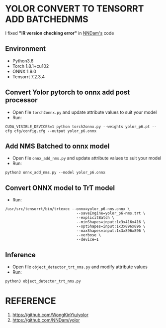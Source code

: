 # YOLOR CONVERT TO TENSORRT ADD BATCHEDNMS

I fixed **"IR version checking error"** in [NNDam's](https://github.com/NNDam/yolor) code

## Environment
- Python3.6
- Torch 1.8.1+cu102
- ONNX 1.9.0
- Tensorrt 7.2.3.4

## Convert Yolor pytorch to onnx add post processor
- Open file ```torch2onnx.py``` and update attribute values to suit your model
- Run:
```Shell
CUDA_VISIBLE_DEVICES=1 python torch2onnx.py --weights yolor_p6.pt --cfg cfg/config.cfg --output yolor_p6.onnx
```

## Add NMS Batched to onnx model
- Open file ```onnx_add_nms.py``` and update attribute values to suit your model
- Run:
```Shell
python3 onnx_add_nms.py --model yolor_p6.onnx
```

## Convert ONNX model to TrT model
- Run:
```Shell
/usr/src/tensorrt/bin/trtexec --onnx=yolor_p6-nms.onnx \
                                --saveEngine=yolor_p6-nms.trt \
                                --explicitBatch \
                                --minShapes=input:1x3x416x416 \
                                --optShapes=input:1x3x896x896 \
                                --maxShapes=input:1x3x896x896 \
                                --verbose \
                                --device=1
```

## Inference
- Open file ```object_detector_trt_nms.py``` and modify attribute values
- Run: 
```Shell
python3 object_detector_trt_nms.py
```

# REFERENCE
1. https://github.com/WongKinYiu/yolor
2. https://github.com/NNDam/yolor
